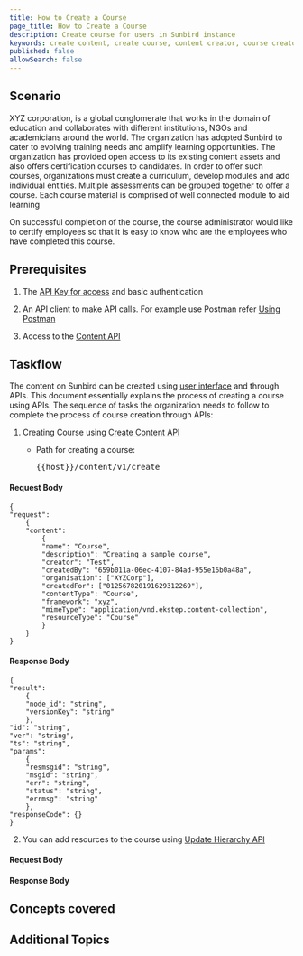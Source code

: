 ```yaml
---
title: How to Create a Course
page_title: How to Create a Course
description: Create course for users in Sunbird instance
keywords: create content, create course, content creator, course creator 
published: false
allowSearch: false
---
```

## Scenario

XYZ corporation, is a global conglomerate that works in the domain of education and collaborates with different institutions, NGOs and academicians around the world. The organization has adopted Sunbird to cater to evolving training needs and amplify learning opportunities. The organization has provided open access to its existing content assets and also offers certification courses to candidates. In order to offer such courses, organizations must create a curriculum, develop modules and add individual entities. Multiple assessments can be grouped together to offer a course. Each course material is comprised of well connected module to aid learning   

On successful completion of the course, the course administrator would like to certify employees  so that it is easy to know who are the employees who have completed this course. 

## Prerequisites

1. The [API Key for access](developer-docs/generating_sunbird_api_keys/) and basic authentication

2. An API client to make API calls. For example use Postman refer [Using Postman](apis/framework/#tag/usingpostman)

3. Access to the [Content API](apis/content/)

## Taskflow

The content on Sunbird can be created using [user interface](feature-documentation/) and through APIs. This document essentially explains the process of creating a course using APIs. The sequence of tasks the organization needs to follow to complete the process of course creation through APIs:

1. Creating Course using [Create Content API](http://docs.sunbird.org/latest/apis/content/#operation/Create%20Content)

	- Path for creating a course: <pre>{{host}}/content/v1/create</pre>

#### Request Body 
	
	{
    "request":
    	{
        "content":
        	{
            "name": "Course",
            "description": "Creating a sample course",
            "creator": "Test",
            "createdBy": "659b011a-06ec-4107-84ad-955e16b0a48a",
            "organisation": ["XYZCorp"],
            "createdFor": ["012567820191629312269"],
            "contentType": "Course",
            "framework": "xyz",
            "mimeType": "application/vnd.ekstep.content-collection",
            "resourceType": "Course"
        	}
    	}
	}

#### Response Body 
	
	{
	"result": 
		{
		"node_id": "string",
		"versionKey": "string"
		},
	"id": "string",
	"ver": "string",
	"ts": "string",
	"params": 
		{
		"resmsgid": "string",
		"msgid": "string",
		"err": "string",
		"status": "string",
		"errmsg": "string"
		},
	"responseCode": {}
	}

2. You can add resources to the course using [Update Hierarchy API](apis/content/#operation/Hierarchy%20Update%20Content)

#### Request Body

<To be added>

#### Response Body
	
<To be added>

## Concepts covered

## Additional Topics 


